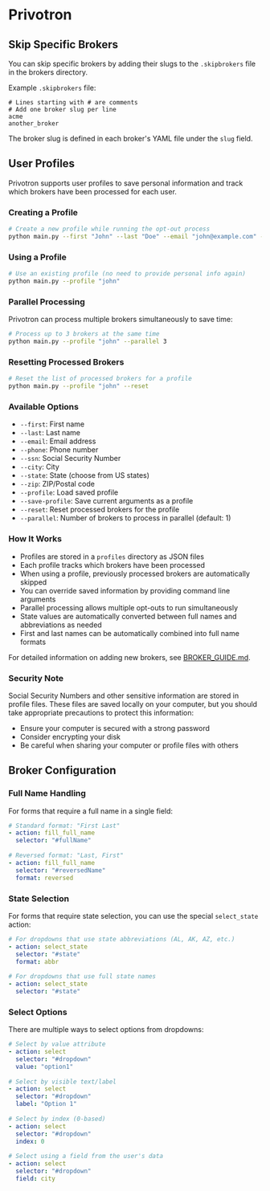 # Privotron

## Skip Specific Brokers

You can skip specific brokers by adding their slugs to the `.skipbrokers` file in the brokers directory.

Example `.skipbrokers` file:
```
# Lines starting with # are comments
# Add one broker slug per line
acme
another_broker
```

The broker slug is defined in each broker's YAML file under the `slug` field.

## User Profiles

Privotron supports user profiles to save personal information and track which brokers have been processed for each user.

### Creating a Profile

```bash
# Create a new profile while running the opt-out process
python main.py --first "John" --last "Doe" --email "john@example.com" --phone "555-123-4567" --ssn "123-45-6789" --zip "12345" --save-profile "john"
```

### Using a Profile

```bash
# Use an existing profile (no need to provide personal info again)
python main.py --profile "john"
```

### Parallel Processing

Privotron can process multiple brokers simultaneously to save time:

```bash
# Process up to 3 brokers at the same time
python main.py --profile "john" --parallel 3
```

### Resetting Processed Brokers

```bash
# Reset the list of processed brokers for a profile
python main.py --profile "john" --reset
```

### Available Options

- `--first`: First name
- `--last`: Last name
- `--email`: Email address
- `--phone`: Phone number
- `--ssn`: Social Security Number
- `--city`: City
- `--state`: State (choose from US states)
- `--zip`: ZIP/Postal code
- `--profile`: Load saved profile
- `--save-profile`: Save current arguments as a profile
- `--reset`: Reset processed brokers for the profile
- `--parallel`: Number of brokers to process in parallel (default: 1)

### How It Works

- Profiles are stored in a `profiles` directory as JSON files
- Each profile tracks which brokers have been processed
- When using a profile, previously processed brokers are automatically skipped
- You can override saved information by providing command line arguments
- Parallel processing allows multiple opt-outs to run simultaneously
- State values are automatically converted between full names and abbreviations as needed
- First and last names can be automatically combined into full name formats

For detailed information on adding new brokers, see [BROKER_GUIDE.md](BROKER_GUIDE.md).

### Security Note

Social Security Numbers and other sensitive information are stored in profile files. 
These files are saved locally on your computer, but you should take appropriate 
precautions to protect this information:

- Ensure your computer is secured with a strong password
- Consider encrypting your disk
- Be careful when sharing your computer or profile files with others

## Broker Configuration

### Full Name Handling

For forms that require a full name in a single field:

```yaml
# Standard format: "First Last"
- action: fill_full_name
  selector: "#fullName"
  
# Reversed format: "Last, First"
- action: fill_full_name
  selector: "#reversedName"
  format: reversed
```

### State Selection

For forms that require state selection, you can use the special `select_state` action:

```yaml
# For dropdowns that use state abbreviations (AL, AK, AZ, etc.)
- action: select_state
  selector: "#state"
  format: abbr
  
# For dropdowns that use full state names
- action: select_state
  selector: "#state"
```

### Select Options

There are multiple ways to select options from dropdowns:

```yaml
# Select by value attribute
- action: select
  selector: "#dropdown"
  value: "option1"
  
# Select by visible text/label
- action: select
  selector: "#dropdown"
  label: "Option 1"
  
# Select by index (0-based)
- action: select
  selector: "#dropdown"
  index: 0
  
# Select using a field from the user's data
- action: select
  selector: "#dropdown"
  field: city
```